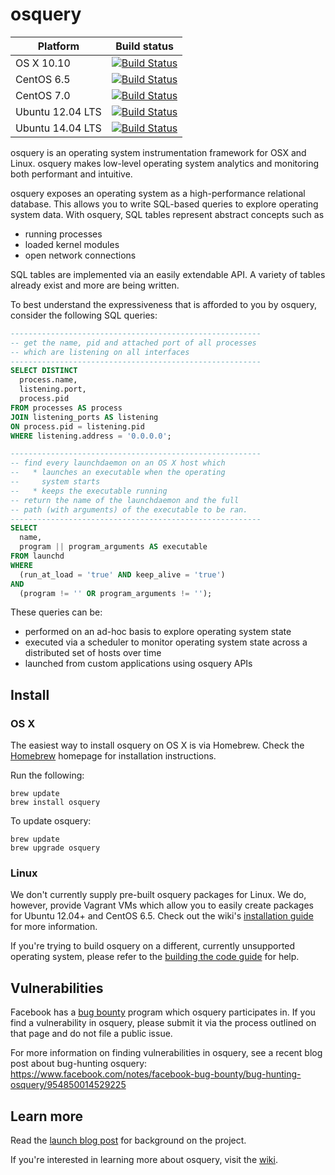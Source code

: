 osquery
=======
Platform | Build status
---------|-------------
OS X 10.10      | [![Build Status](http://jenkins.osquery.io/job/osqueryMasterBuildOSX/badge/icon)](http://jenkins.osquery.io/job/osqueryMasterBuildOSX/)
CentOS 6.5      | [![Build Status](http://jenkins.osquery.io/job/osqueryMasterBuildCentOS6/badge/icon)](http://jenkins.osquery.io/job/osqueryMasterBuildCentOS6/)
CentOS 7.0      | [![Build Status](http://jenkins.osquery.io/job/osqueryMasterBuildCentOS7/badge/icon)](http://jenkins.osquery.io/job/osqueryMasterBuildCentOS7/)
Ubuntu 12.04 LTS | [![Build Status](http://jenkins.osquery.io/job/osqueryMasterBuildUbuntu12/badge/icon)](http://jenkins.osquery.io/job/osqueryMasterBuildUbuntu12/)
Ubuntu 14.04 LTS | [![Build Status](http://jenkins.osquery.io/job/osqueryMasterBuildUbuntu14/badge/icon)](http://jenkins.osquery.io/job/osqueryMasterBuildUbuntu14/)


osquery is an operating system instrumentation framework for OSX and Linux. osquery makes low-level operating system analytics and monitoring both performant and intuitive.

osquery exposes an operating system as a high-performance relational database. This allows you to write SQL-based queries to explore operating system data. With osquery, SQL tables represent abstract concepts such as

- running processes
- loaded kernel modules
- open network connections

SQL tables are implemented via an easily extendable API. A variety of tables already exist and more are being written.

To best understand the expressiveness that is afforded to you by osquery, consider the following SQL queries:

```sql
--------------------------------------------------------
-- get the name, pid and attached port of all processes
-- which are listening on all interfaces
--------------------------------------------------------
SELECT DISTINCT
  process.name,
  listening.port,
  process.pid
FROM processes AS process
JOIN listening_ports AS listening
ON process.pid = listening.pid
WHERE listening.address = '0.0.0.0';
```

```sql
--------------------------------------------------------
-- find every launchdaemon on an OS X host which
--   * launches an executable when the operating
--     system starts
--   * keeps the executable running
-- return the name of the launchdaemon and the full
-- path (with arguments) of the executable to be ran.
--------------------------------------------------------
SELECT
  name,
  program || program_arguments AS executable
FROM launchd
WHERE
  (run_at_load = 'true' AND keep_alive = 'true')
AND
  (program != '' OR program_arguments != '');
```

These queries can be:
- performed on an ad-hoc basis to explore operating system state
- executed via a scheduler to monitor operating system state across a distributed set of hosts over time
- launched from custom applications using osquery APIs

## Install

### OS X

The easiest way to install osquery on OS X is via Homebrew. Check the [Homebrew](http://brew.sh/) homepage for installation instructions.

Run the following:

```
brew update
brew install osquery
```

To update osquery:

```
brew update
brew upgrade osquery
```

### Linux

We don't currently supply pre-built osquery packages for Linux. We do, however, provide Vagrant VMs which allow you to easily create packages for Ubuntu 12.04+ and CentOS 6.5. Check out the wiki's [installation guide](https://github.com/facebook/osquery/wiki/install-linux) for more information.

If you're trying to build osquery on a different, currently unsupported operating system, please refer to the [building the code guide](https://github.com/facebook/osquery/wiki/building-the-code) for help.

## Vulnerabilities

Facebook has a [bug bounty](https://www.facebook.com/whitehat/) program which osquery participates in. If you find a vulnerability in osquery, please submit it via the process outlined on that page and do not file a public issue.

For more information on finding vulnerabilities in osquery, see a recent blog post about bug-hunting osquery: https://www.facebook.com/notes/facebook-bug-bounty/bug-hunting-osquery/954850014529225

## Learn more

Read the [launch blog post](https://code.facebook.com/posts/844436395567983/introducing-osquery/) for background on the project.

If you're interested in learning more about osquery, visit the [wiki](https://github.com/facebook/osquery/wiki).

